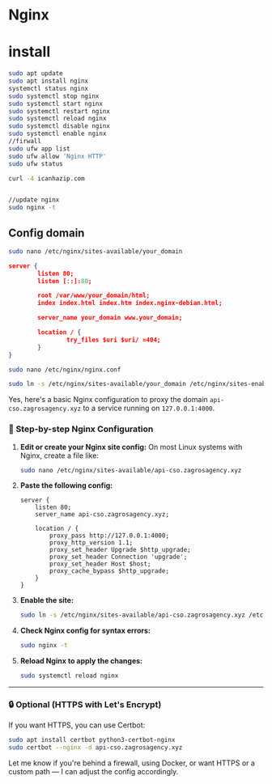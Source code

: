 # Nginx

# install
```sh
sudo apt update
sudo apt install nginx
systemctl status nginx
sudo systemctl stop nginx
sudo systemctl start nginx
sudo systemctl restart nginx
sudo systemctl reload nginx
sudo systemctl disable nginx
sudo systemctl enable nginx
//firwall
sudo ufw app list
sudo ufw allow 'Nginx HTTP'
sudo ufw status

curl -4 icanhazip.com


//update nginx
sudo nginx -t

```

## Config domain
```sh
sudo nano /etc/nginx/sites-available/your_domain
```

```json
server {
        listen 80;
        listen [::]:80;

        root /var/www/your_domain/html;
        index index.html index.htm index.nginx-debian.html;

        server_name your_domain www.your_domain;

        location / {
                try_files $uri $uri/ =404;
        }
}
```
```sh
sudo nano /etc/nginx/nginx.conf

sudo ln -s /etc/nginx/sites-available/your_domain /etc/nginx/sites-enabled/
```
Yes, here's a basic Nginx configuration to proxy the domain `api-cso.zagrosagency.xyz` to a service running on `127.0.0.1:4000`.

### 🔧 Step-by-step Nginx Configuration

1. **Edit or create your Nginx site config:**
   On most Linux systems with Nginx, create a file like:

   ```bash
   sudo nano /etc/nginx/sites-available/api-cso.zagrosagency.xyz
   ```

2. **Paste the following config:**

   ```nginx
   server {
       listen 80;
       server_name api-cso.zagrosagency.xyz;

       location / {
           proxy_pass http://127.0.0.1:4000;
           proxy_http_version 1.1;
           proxy_set_header Upgrade $http_upgrade;
           proxy_set_header Connection 'upgrade';
           proxy_set_header Host $host;
           proxy_cache_bypass $http_upgrade;
       }
   }
   ```

3. **Enable the site:**

   ```bash
   sudo ln -s /etc/nginx/sites-available/api-cso.zagrosagency.xyz /etc/nginx/sites-enabled/
   ```

4. **Check Nginx config for syntax errors:**

   ```bash
   sudo nginx -t
   ```

5. **Reload Nginx to apply the changes:**

   ```bash
   sudo systemctl reload nginx
   ```

---

### 🔒 Optional (HTTPS with Let's Encrypt)

If you want HTTPS, you can use Certbot:

```bash
sudo apt install certbot python3-certbot-nginx
sudo certbot --nginx -d api-cso.zagrosagency.xyz
```

Let me know if you're behind a firewall, using Docker, or want HTTPS or a custom path — I can adjust the config accordingly.
